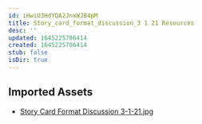 ```yaml
---
id: iHwiU3HdYQA2JnxWJB4pM
title: Story_card_format_discussion_3 1 21 Resources
desc: ''
updated: 1645225706414
created: 1645225706414
stub: false
isDir: true
---
```

## Imported Assets
- [Story Card Format Discussion 3-1-21.jpg](/assets/story-card-format-discussion-3-1-21.jpg)
